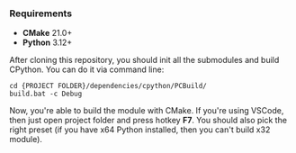 ### Requirements

* **CMake** 21.0+
* **Python** 3.12+

After cloning this repository, you should init all the submodules and build CPython. You can do it via command line:
```console
cd {PROJECT FOLDER}/dependencies/cpython/PCBuild/
build.bat -c Debug
```
Now, you're able to build the module with CMake. If you're using VSCode, then just open project folder and press hotkey **F7**. You should also pick the right preset (if you have x64 Python installed, then you can't build x32 module).
